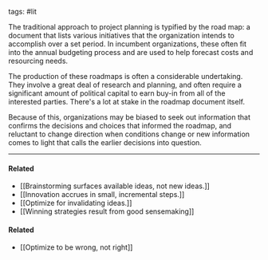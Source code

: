 tags: #lit

The traditional approach to project planning is typified by the road map: a document that lists various initiatives that the organization intends to accomplish over a set period. In incumbent organizations, these often fit into the annual budgeting process and are used to help forecast costs and resourcing needs. 

The production of these roadmaps is often a considerable undertaking. They involve a great deal of research and planning, and often require a significant amount of political capital to earn buy-in from all of the interested parties. There's a lot at stake in the roadmap document itself.

Because of this, organizations may be biased to seek out information that confirms the decisions and choices that informed the roadmap, and reluctant to change direction when conditions change or new information comes to light that calls the earlier decisions into question. 

---
#### Related
- [[Brainstorming surfaces available ideas, not new ideas.]]
- [[Innovation accrues in small, incremental steps.]]
- [[Optimize for invalidating ideas.]]
- [[Winning strategies result from good sensemaking]]

#### Related
- [[Optimize to be wrong, not right]]


